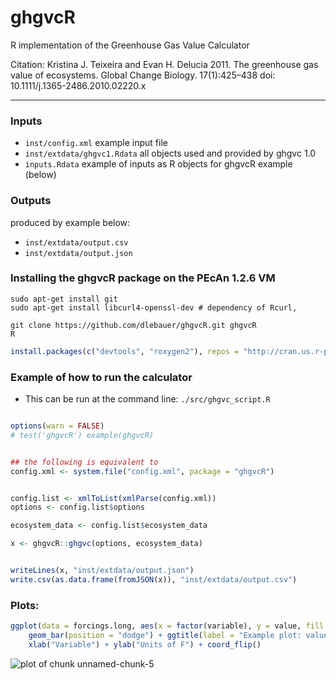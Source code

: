 ghgvcR
======

R implementation of the Greenhouse Gas Value Calculator

Citation: Kristina J. Teixeira and Evan H. Delucia 2011. The greenhouse gas value of ecosystems. Global Change Biology. 17(1):425–438 doi: 10.1111/j.1365-2486.2010.02220.x

-------

### Inputs

* `inst/config.xml` example input file
* `inst/extdata/ghgvc1.Rdata` all objects used and provided by ghgvc 1.0
* `inputs.Rdata` example of inputs as R objects for ghgvcR example (below)

### Outputs 

produced by example below:

* `inst/extdata/output.csv`
* `inst/extdata/output.json`

### Installing the ghgvcR package on the PEcAn 1.2.6 VM

```
sudo apt-get install git
sudo apt-get install libcurl4-openssl-dev # dependency of Rcurl, 

git clone https://github.com/dlebauer/ghgvcR.git ghgvcR
R 
```


```r
install.packages(c("devtools", "roxygen2"), repos = "http://cran.us.r-project.org")
```


### Example of how to run the calculator

* This can be run at the command line: `./src/ghgvc_script.R`




```r

options(warn = FALSE)
# test('ghgvcR') example(ghgvcR)


## the following is equivalent to
config.xml <- system.file("config.xml", package = "ghgvcR")


config.list <- xmlToList(xmlParse(config.xml))
options <- config.list$options

ecosystem_data <- config.list$ecosystem_data

x <- ghgvcR::ghgvc(options, ecosystem_data)


writeLines(x, "inst/extdata/output.json")
write.csv(as.data.frame(fromJSON(x)), "inst/extdata/output.csv")
```


### Plots:






```r
ggplot(data = forcings.long, aes(x = factor(variable), y = value, fill = ecosystem)) + 
    geom_bar(position = "dodge") + ggtitle(label = "Example plot: values of F for two ecosystems") + 
    xlab("Variable") + ylab("Units of F") + coord_flip()
```

![plot of chunk unnamed-chunk-5](https://raw.github.com/dlebauer/ghgvcR/master/figure/unnamed-chunk-5.png) 

